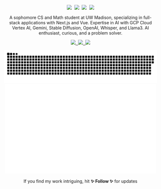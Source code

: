 <div align="center">
    <p>
        <kbd>
            <img src="https://img.shields.io/badge/-🤖%20AI%20Enthusiast-333333?style=flat" />
            <img src="https://img.shields.io/badge/-🔍%20Problem%20Solver-333333?style=flat" />
            <img src="https://img.shields.io/badge/-📚%20Learner-333333?style=flat" />
            <img src="https://img.shields.io/badge/-🔎%20Explorer-333333?style=flat" />
        </kbd>
    </p>
    <p> A sophomore CS and Math student at UW Madison, specializing in full-stack applications with Next.js and Vue. Expertise in AI with GCP Cloud Vertex AI, Gemini, Stable Diffusion, OpenAI, Whisper, and Llama3. AI enthusiast, curious, and a problem solver.</p>
    <p align="center">
        <kbd>
            <a href="mailto:ddesai7@wisc.edu" target="_blank" title="Mail">
                <img src="https://img.shields.io/badge/-Mail-ff4500?style=flat&logo=gmail&logoColor=white" />
            </a>
            <a href="https://github.com/1611Dhruv/threejs-ai" target="_blank" title="GitHub - 1611Dhruv">
                <img src="https://img.shields.io/badge/-GitHub-3a3a3a?style=flat&logo=github&logoColor=white" />
            </a>
            <a href="https://2kabhishek.github.io/links" target="_blank" title="More Links">
                <img src="https://img.shields.io/badge/-More-09b43a?style=flat&logo=linkfire&logoColor=white" />
            </a>
        </kbd>
    </p>
    <a href="https://2kabhishek.github.io/projects" target="_blank" title="Snake eats commits!">
        <img width="700" src="https://raw.githubusercontent.com/2KAbhishek/2KAbhishek/master/assets/gen/snake.svg" />
    </a>
    <a href="https://2kabhishek.github.io/projects" target="_blank" title="GitHub metrics!">
        <img width="500" src="https://raw.githubusercontent.com/2KAbhishek/2KAbhishek/master/assets/gen/metrics.svg" />
    </a>
    <p> If you find my work intriguing, hit <b>✨ Follow ✨</b> for updates </p>
</div>
